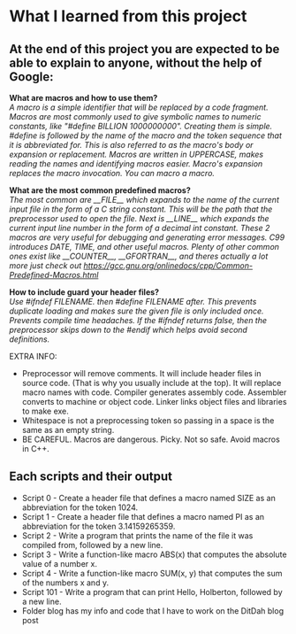 # What I learned from this project  
At the end of this project you are expected to be able to explain to anyone, without the help of Google:  
---   

**What are macros and how to use them?**  
*A macro is a simple identifier that will be replaced by a code fragment. Macros are most commonly used to give symbolic names to numeric constants, like "#define BILLION 1000000000". Creating them is simple. #define is followed by the name of the macro and the token sequence that it is abbreviated for. This is also referred to as the macro's body or expansion or replacement. Macros are written in UPPERCASE, makes reading the names and identifying macros easier. Macro's expansion replaces the macro invocation. You can macro a macro.*  

**What are the most common predefined macros?**  
*The most common are \_\_FILE\_\_ which expands to the name of the current input file in the form of a C string constant. This will be the path that the preprocessor used to open the file.* 
*Next is \_\_LINE\_\_ which expands the current input line number in the form of a decimal int constant. These 2 macros are very useful for debugging and generating error messages. C99 introduces DATE, TIME, and other useful macros.* 
*Plenty of other common ones exist like \_\_COUNTER\_\_, \_\_GFORTRAN\_\_, and theres actually a lot more just check out https://gcc.gnu.org/onlinedocs/cpp/Common-Predefined-Macros.html*  

**How to include guard your header files?**  
*Use #ifndef FILENAME. then #define FILENAME after. This prevents duplicate loading and makes sure the given file is only included once. Prevents compile time headaches. If the #ifndef returns false, then the preprocessor skips down to the #endif which helps avoid second definitions.*  

EXTRA INFO:  

* Preprocessor will remove comments. It will include header files in source code. (That is why you usually include at the top). It will replace macro names with code. Compiler generates assembly code. Assembler converts to machine or object code. Linker links object files and libraries to make exe.  
* Whitespace is not a preprocessing token so passing in a space is the same as an empty string.  
* BE CAREFUL. Macros are dangerous. Picky. Not so safe. Avoid macros in C++.  

## Each scripts and their output  
* Script 0 - Create a header file that defines a macro named SIZE as an abbreviation for the token 1024.  
* Script 1 - Create a header file that defines a macro named PI as an abbreviation for the token 3.14159265359.  
* Script 2 - Write a program that prints the name of the file it was compiled from, followed by a new line.  
* Script 3 - Write a function-like macro ABS(x) that computes the absolute value of a number x.  
* Script 4 - Write a function-like macro SUM(x, y) that computes the sum of the numbers x and y.  
* Script 101 - Write a program that can print Hello, Holberton, followed by a new line.  
* Folder blog has my info and code that I have to work on the DitDah blog post  

